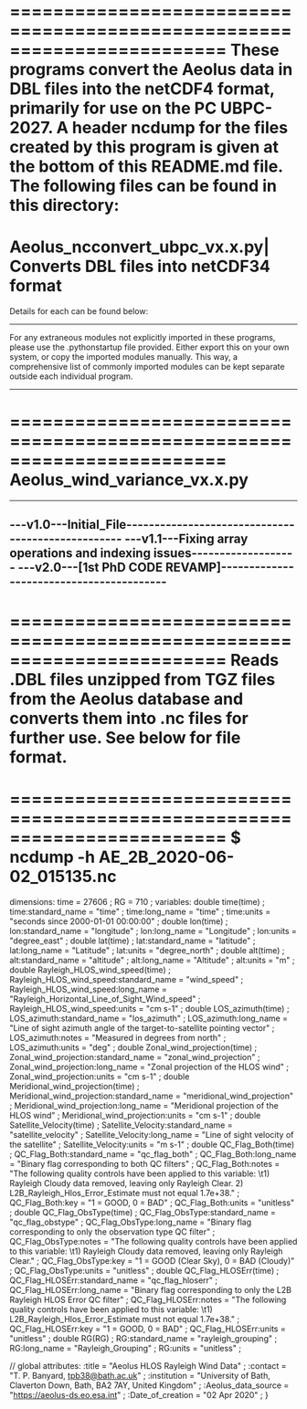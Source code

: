 ========================================================================
These programs convert the Aeolus data in DBL files into the netCDF4 
format, primarily for use on the PC UBPC-2027. A header ncdump for the
files created by this program is given at the bottom of this README.md
file. The following files can be found in this directory:
========================================================================
Aeolus_ncconvert_ubpc_vx.x.py| Converts DBL files into netCDF34 format
========================================================================

Details for each can be found below:
________________________________________________________________________
For any extraneous modules not explicitly imported in these programs,
please use the .pythonstartup file provided. Either export this on your
own system, or copy the imported modules manually. This way, a
comprehensive list of commonly imported modules can be kept separate
outside each individual program.
________________________________________________________________________

========================================================================
Aeolus_wind_variance_vx.x.py
========================================================================
------------------------------------------------------------------------
---v1.0---Initial_File--------------------------------------------------
---v1.1---Fixing array operations and indexing issues-------------------
---v2.0---[1st PhD CODE REVAMP]-----------------------------------------
------------------------------------------------------------------------
========================================================================
Reads .DBL files unzipped from TGZ files from the Aeolus database and 
converts them into .nc files for further use. See below for file format.
========================================================================


========================================================================
$ ncdump -h AE_2B_2020-06-02_015135.nc
========================================================================
dimensions:
	time = 27606 ;
	RG = 710 ;
variables:
	double time(time) ;
		time:standard_name = "time" ;
		time:long_name = "time" ;
		time:units = "seconds since 2000-01-01 00:00:00" ;
	double lon(time) ;
		lon:standard_name = "longitude" ;
		lon:long_name = "Longitude" ;
		lon:units = "degree_east" ;
	double lat(time) ;
		lat:standard_name = "latitude" ;
		lat:long_name = "Latitude" ;
		lat:units = "degree_north" ;
	double alt(time) ;
		alt:standard_name = "altitude" ;
		alt:long_name = "Altitude" ;
		alt:units = "m" ;
	double Rayleigh_HLOS_wind_speed(time) ;
		Rayleigh_HLOS_wind_speed:standard_name = "wind_speed" ;
		Rayleigh_HLOS_wind_speed:long_name = "Rayleigh_Horizontal_Line_of_Sight_Wind_speed" ;
		Rayleigh_HLOS_wind_speed:units = "cm s-1" ;
	double LOS_azimuth(time) ;
		LOS_azimuth:standard_name = "los_azimuth" ;
		LOS_azimuth:long_name = "Line of sight azimuth angle of the target-to-satellite pointing vector" ;
		LOS_azimuth:notes = "Measured in degrees from north" ;
		LOS_azimuth:units = "deg" ;
	double Zonal_wind_projection(time) ;
		Zonal_wind_projection:standard_name = "zonal_wind_projection" ;
		Zonal_wind_projection:long_name = "Zonal projection of the HLOS wind" ;
		Zonal_wind_projection:units = "cm s-1" ;
	double Meridional_wind_projection(time) ;
		Meridional_wind_projection:standard_name = "meridional_wind_projection" ;
		Meridional_wind_projection:long_name = "Meridional projection of the HLOS wind" ;
		Meridional_wind_projection:units = "cm s-1" ;
	double Satellite_Velocity(time) ;
		Satellite_Velocity:standard_name = "satellite_velocity" ;
		Satellite_Velocity:long_name = "Line of sight velocity of the satellite" ;
		Satellite_Velocity:units = "m s-1" ;
	double QC_Flag_Both(time) ;
		QC_Flag_Both:standard_name = "qc_flag_both" ;
		QC_Flag_Both:long_name = "Binary flag corresponding to both QC filters" ;
		QC_Flag_Both:notes = "The following quality controls have been applied to this variable: \t1) Rayleigh Cloudy data removed, leaving only Rayleigh Clear. 2) L2B_Rayleigh_Hlos_Error_Estimate must not equal 1.7e+38." ;
		QC_Flag_Both:key = "1 = GOOD, 0 = BAD" ;
		QC_Flag_Both:units = "unitless" ;
	double QC_Flag_ObsType(time) ;
		QC_Flag_ObsType:standard_name = "qc_flag_obstype" ;
		QC_Flag_ObsType:long_name = "Binary flag corresponding to only the observation type QC filter" ;
		QC_Flag_ObsType:notes = "The following quality controls have been applied to this variable: \t1) Rayleigh Cloudy data removed, leaving only Rayleigh Clear." ;
		QC_Flag_ObsType:key = "1 = GOOD (Clear Sky), 0 = BAD (Cloudy)" ;
		QC_Flag_ObsType:units = "unitless" ;
	double QC_Flag_HLOSErr(time) ;
		QC_Flag_HLOSErr:standard_name = "qc_flag_hloserr" ;
		QC_Flag_HLOSErr:long_name = "Binary flag corresponding to only the L2B Rayleigh HLOS Error QC filter" ;
		QC_Flag_HLOSErr:notes = "The following quality controls have been applied to this variable: \t1) L2B_Rayleigh_Hlos_Error_Estimate must not equal 1.7e+38." ;
		QC_Flag_HLOSErr:key = "1 = GOOD, 0 = BAD" ;
		QC_Flag_HLOSErr:units = "unitless" ;
	double RG(RG) ;
		RG:standard_name = "rayleigh_grouping" ;
		RG:long_name = "Rayleigh_Grouping" ;
		RG:units = "unitless" ;

// global attributes:
		:title = "Aeolus HLOS Rayleigh Wind Data" ;
		:contact = "T. P. Banyard, tpb38@bath.ac.uk" ;
		:institution = "University of Bath, Claverton Down, Bath, BA2 7AY, United Kingdom" ;
		:Aeolus_data_source = "https://aeolus-ds.eo.esa.int" ;
		:Date_of_creation = "02 Apr 2020" ;
}

